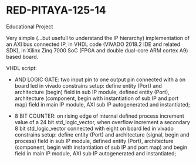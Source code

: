 # RED-PITAYA-125-14
Educational Project 

Very simple (...but usefull to understand the IP hierarchy) implementation of an AXI bus connected IP, in VHDL code (VIVADO 2018.2 IDE and 
related SDK), in Xilinx Zinq 7000 SoC (FPGA and double dual-core ARM cortex A9) based board.

VHDL script:

- AND LOGIC GATE: two input pin to one output pin connected with a on board led in vivado constrains setup: 
define entity (Port) and architecture (begin) field in sub IP module,
defined entity (Port), architecture (component, begin with instantiation of sub IP and port map) field in main IP module,
AXI sub IP autogenerated and instantiated;

- 8 BIT COUNTER: on rising edge of internal defined process increment value of a 24 bit std_logic_vector, when overflow increment a secondary
8 bit std_logic_vector connected with eight on board led in vivado constrains setup:
define entity (Port) and architecture (signal, begin and process) field in sub IP module,
defined entity (Port), architecture (component, begin with instantiation of sub IP and port map) and begin field in main IP module,
AXI sub IP autogenerated and instantiated;

